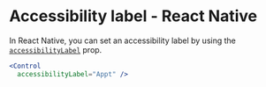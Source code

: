 # Accessibility label - React Native

In React Native, you can set an accessibility label by using the [`accessibilityLabel`](https://reactnative.dev/docs/accessibility#accessibilitylabel) prop.

```jsx
<Control
  accessibilityLabel="Appt" />
```
